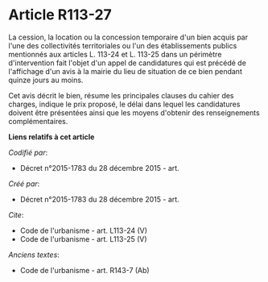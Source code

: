 # Article R113-27

La cession, la location ou la concession temporaire d'un bien acquis par l'une des collectivités territoriales ou l'un des
établissements publics mentionnés aux articles L. 113-24 et L. 113-25 dans un périmètre d'intervention fait l'objet d'un
appel de candidatures qui est précédé de l'affichage d'un avis à la mairie du lieu de situation de ce bien pendant quinze
jours au moins. 

Cet avis décrit le bien, résume les principales clauses du cahier des charges, indique le prix proposé, le délai dans lequel
les candidatures doivent être présentées ainsi que les moyens d'obtenir des renseignements complémentaires.

**Liens relatifs à cet article**

_Codifié par_:

  - Décret n°2015-1783 du 28 décembre 2015 - art.

_Créé par_:

  - Décret n°2015-1783 du 28 décembre 2015 - art.

_Cite_:

  - Code de l'urbanisme - art. L113-24 (V)
  - Code de l'urbanisme - art. L113-25 (V)

_Anciens textes_:

  - Code de l'urbanisme - art. R143-7 (Ab)
